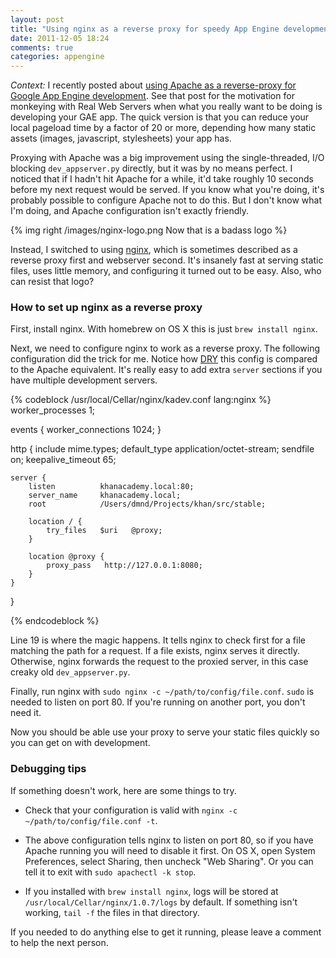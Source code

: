 ```yaml
---
layout: post
title: "Using nginx as a reverse proxy for speedy App Engine development"
date: 2011-12-05 18:24
comments: true
categories: appengine
---
```


*Context:* I recently posted about [using Apache as a reverse-proxy for Google App Engine development](/blog/2011/11/15/speed-up-your-app-engine-dev-server-with-an-apache-reverse-proxy). See that post for the motivation for monkeying with Real Web Servers when what you really want to be doing is developing your GAE app. The quick version is that you can reduce your local pageload time by a factor of 20 or more, depending how many static assets (images, javascript, stylesheets) your app has.

Proxying with Apache was a big improvement using the single-threaded, I/O blocking `dev_appserver.py` directly, but it was by no means perfect. I noticed that if I hadn't hit Apache for a while, it'd take roughly 10 seconds before my next request would be served. If you know what you're doing, it's probably possible to configure Apache not to do this. But I don't know what I'm doing, and Apache configuration isn't exactly friendly.

{% img right /images/nginx-logo.png Now that is a badass logo %}

Instead, I switched to using [nginx](http://wiki.nginx.org/Main), which is sometimes described as a reverse proxy first and webserver second. It's insanely fast at serving static files, uses little memory, and configuring it turned out to be easy. Also, who can resist that logo?

### How to set up nginx as a reverse proxy

First, install nginx. With homebrew on OS X this is just `brew install nginx`.

Next, we need to configure nginx to work as a reverse proxy. The following configuration did the trick for me. Notice how [DRY](http://c2.com/cgi/wiki?DontRepeatYourself) this config is compared to the Apache equivalent. It's really easy to add extra `server` sections if you have multiple development servers.

{% codeblock /usr/local/Cellar/nginx/kadev.conf lang:nginx %}
worker_processes        1;

events {
    worker_connections  1024;
}

http {
    include             mime.types;
    default_type        application/octet-stream;
    sendfile            on;
    keepalive_timeout   65;

    server {
        listen          khanacademy.local:80;
        server_name     khanacademy.local;
        root            /Users/dmnd/Projects/khan/src/stable;

        location / {
            try_files   $uri   @proxy;
        }

        location @proxy {
            proxy_pass   http://127.0.0.1:8080;
        }
    }
}

{% endcodeblock %}

Line 19 is where the magic happens. It tells nginx to check first for a file matching the path for a request. If a file exists, nginx serves it directly. Otherwise, nginx forwards the request to the proxied server, in this case creaky old `dev_appserver.py`.

Finally, run nginx with `sudo nginx -c ~/path/to/config/file.conf`. `sudo` is needed to listen on port 80. If you're running on another port, you don't need it.

Now you should be able use your proxy to serve your static files quickly so you can get on with development.

### Debugging tips

If something doesn't work, here are some things to try.

* Check that your configuration is valid with `nginx -c ~/path/to/config/file.conf -t`.

* The above configuration tells nginx to listen on port 80, so if you have Apache running you will need to disable it first. On OS X, open System Preferences, select Sharing, then uncheck "Web Sharing". Or you can tell it to exit with `sudo apachectl -k stop`.

* If you installed with `brew install nginx`, logs will be stored at `/usr/local/Cellar/nginx/1.0.7/logs` by default. If something isn't working, `tail -f` the files in that directory.

If you needed to do anything else to get it running, please leave a comment to help the next person.
